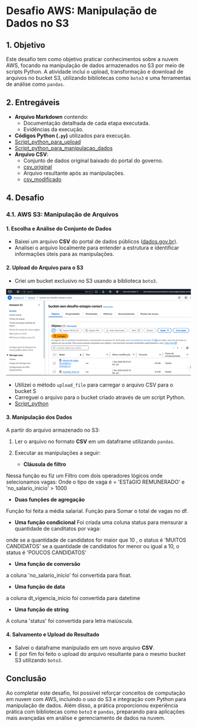# Desafio AWS: Manipulação de Dados no S3

## 1. Objetivo

Este desafio tem como objetivo praticar conhecimentos sobre a nuvem AWS, focando na manipulação de dados armazenados no S3 por meio de scripts Python. A atividade inclui o upload, transformação e download de arquivos no bucket S3, utilizando bibliotecas como `boto3` e uma ferramentas de análise como `pandas`.

## 2. Entregáveis

- **Arquivo Markdown** contendo:
  - Documentação detalhada de cada etapa executada.
  - Evidências da execução.
- **Códigos Python (`.py`)** utilizados para execução.
- [Script_python_para_upload](../desafio/upload_para-S3.py)
- [Script_python_para_manipulacao_dados](../desafio/arquivo_final.py)
- **Arquivo CSV**:
  - Conjunto de dados original baixado do portal do governo.
  - [csv_original](../desafio/relacao-de-vagas-de-estagio-e-emprego.csv)
  - Arquivo resultante após as manipulações.
  - [csv_modificado](../desafio/resultado_final.csv)


## 4. Desafio

### 4.1. AWS S3: Manipulação de Arquivos

#### 1. Escolha e Análise do Conjunto de Dados

- Baixei um arquivo **CSV** do portal de dados públicos ([dados.gov.br](http://dados.gov.br)).
- Analisei o arquivo localmente para entender a estrutura e identificar informações úteis para as manipulações.

#### 2. Upload do Arquivo para o S3

- Criei um bucket exclusivo no S3 usando a biblioteca `boto3`.

![imagem do bucket](../evidencias/bucetk_desafio.png)
- Utilizei o método `upload_file` para carregar o arquivo CSV para o bucket S
- Carreguei o arquivo para o bucket criado através de um script Python.
- [Script_python](../desafio/upload_para-S3.py)

#### 3. Manipulação dos Dados

A partir do arquivo armazenado no S3:

1. Ler o arquivo no formato **CSV** em um dataframe utilizando `pandas`.
2. Executar as manipulações a seguir:

   - **Cláusula de filtro** 

  Nessa função eu fiz um Filtro com dois operadores lógicos onde selecionamos vagas:
  Onde o tipo de vaga é = 'ESTáGIO REMUNERADO' e 'no_salario_inicio' > 1000

   - **Duas funções de agregação** 

Função foi feita a média salarial.
Função para Somar o total de vagas no df.

   - **Uma função condicional** 
 Foi criada uma coluna status para mensurar a quantidade de canditatos por vaga:

 onde se a quantidade de candidatos for maior que 10 , o status é 'MUITOS CANDIDATOS'
 se a quantidade de candidatos for menor ou igual a 10, o status é 'POUCOS CANDIDATOS'

   - **Uma função de conversão**

   a coluna 'no_salario_inicio' foi convertida para float.

   - **Uma função de data** 

a coluna dt_vigencia_inicio foi convertida para datetime

   - **Uma função de string**

   A coluna 'status' foi convertida para letra maiúscula.

#### 4. Salvamento e Upload do Resultado

- Salvei o dataframe manipulado em um novo arquivo **CSV**.
- E por fim foi feito o upload do arquivo resultante para o mesmo bucket S3 utilizando `boto3`.


## Conclusão

Ao completar este desafio, foi possível reforçar conceitos de computação em nuvem com AWS, incluindo o uso do S3 e integração com Python para manipulação de dados. Além disso, a prática proporcionou experiência prática com bibliotecas como `boto3` e `pandas`, preparando para aplicações mais avançadas em análise e gerenciamento de dados na nuvem.
